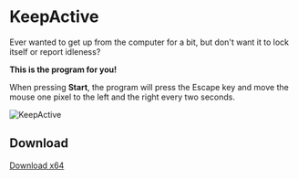 # KeepActive

Ever wanted to get up from the computer for a bit, but don't want it to lock itself or report idleness?

**This is the program for you!**

When pressing **Start**, the program will press the Escape key and move the mouse one pixel to the left and the right every two seconds.

![KeepActive](https://i.imgur.com/HZBhvqg.gif)

## Download

[Download x64](https://github.com/TheLoneDev/KeepActive/releases/download/1.0/KeepActive.exe)
